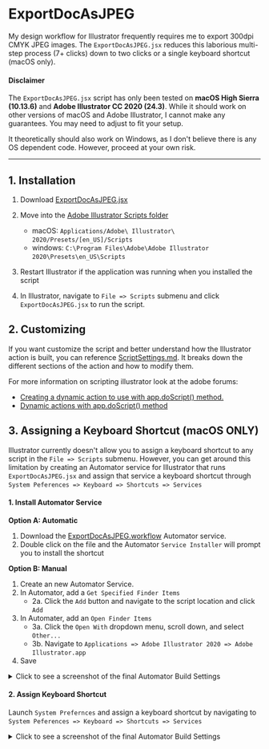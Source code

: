 # ExportDocAsJPEG
My design workflow for Illustrator frequently requires me to export 300dpi CMYK JPEG images. The `ExportDocAsJPEG.jsx` reduces this laborious multi-step process (7+ clicks) down to two clicks or a single keyboard shortcut (macOS only).

#### Disclaimer
The `ExportDocAsJPEG.jsx` script has only been tested on **macOS High Sierra (10.13.6)** and **Adobe Illustrator CC 2020 (24.3)**. While it should work on other versions of macOS and Adobe Illustrator, I cannot make any guarantees. You may need to adjust to fit your setup. 

It theoretically should also work on Windows, as I don't believe there is any OS dependent code. However, proceed at your own risk.

---------

## 1. Installation
1. Download [ExportDocAsJPEG.jsx](ExportDocAsJPEG.jsx) 
2. Move into the [Adobe Illustrator Scripts folder](https://helpx.adobe.com/illustrator/using/automation-scripts.html)  
    - macOS:    `Applications/Adobe\ Illustrator\ 2020/Presets/[en_US]/Scripts`
    - windows:  `C:\Program Files\Adobe\Adobe Illustrator 2020\Presets\en_US\Scripts`
  
3. Restart Illustrator if the application was running when you installed the script
4. In Illustrator, navigate to `File => Scripts` submenu and click `ExportDocAsJPEG.jsx` to run the script.


## 2. Customizing
If you want customize the script and better understand how the Illustrator action is built, you can reference [ScriptSettings.md](ScriptSettings.md). It breaks down the different sections of the action and how to modify them.

For more information on scripting illustrator look at the adobe forums:
- [Creating a dynamic action to use with app.doScript() method.](https://community.adobe.com/t5/illustrator/creating-a-dynamic-action-to-use-with-app-doscript-method/td-p/8918373)
- [Dynamic actions with app.doScript() method](https://community.adobe.com/t5/illustrator/dynamic-actions-with-app-doscript-method/td-p/10569163)


## 3. Assigning a Keyboard Shortcut (**macOS ONLY**)
Illustrator currently doesn't allow you to assign a keyboard shortcut to any script in the `File => Scripts` submenu. However, you can get around this limitation by creating an Automator service for Illustrator that runs `ExportDocAsJPEG.jsx` and assign that service a keyboard shortcut through `System Peferences => Keyboard => Shortcuts => Services`

#### 1. Install Automator Service 

**Option A: Automatic**
1. Download the [ExportDocAsJPEG.workflow](ExportDocAsJPEG.workflow) Automator service.
2. Double click on the file and the Automator `Service Installer` will prompt you to install the shortcut

**Option B: Manual**
1. Create an new Automator Service.
2. In Automator, add a `Get Specified Finder Items`
    - 2a. Click the `Add` button and navigate to the script location and click `Add`
3. In Automater, add an `Open Finder Items`
    - 3a. Click the `Open With` dropdown menu, scroll down, and select `Other...`
    - 3b. Navigate to `Applications => Adobe Illustrator 2020 => Adobe Illustrator.app`
4. Save 

<details>
  	<summary>Click to see a screenshot of the final Automator Build Settings</a></summary>
	<img src="/ExportDocAsJPEG.workflow/Contents/QuickLook/Preview.png">
</details>

#### 2. Assign Keyboard Shortcut
Launch `System Prefernces` and assign a keyboard shortcut by navigating to `System Peferences => Keyboard => Shortcuts => Services`
<details>
  	<summary>Click to see a screenshot of the final Automator Build Settings</a></summary>
	<img src="/screenshots/window_Services_Shortcut.png">
</details>
